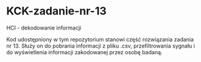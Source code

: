 # KCK-zadanie-nr-13
HCI - dekodowanie informacji

Kod udostępniony w tym repozytorium stanowi część rozwiązania zadania nr 13.
Służy on do pobrania informacji z pliku .csv, przefiltrowania sygnału i do wyświetlenia informacji zakodowanej przez osobę badaną.

